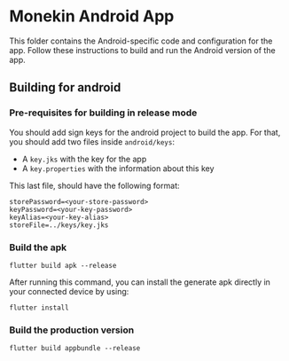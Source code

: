 # Monekin Android App

This folder contains the Android-specific code and configuration for the app. Follow these instructions to build and run the Android version of the app.

## Building for android

### Pre-requisites for building in release mode

You should add sign keys for the android project to build the app. For that, you should add two files inside `android/keys`:

- A `key.jks` with the key for the app
- A `key.properties` with the information about this key

This last file, should have the following format:

```
storePassword=<your-store-password>
keyPassword=<your-key-password>
keyAlias=<your-key-alias>
storeFile=../keys/key.jks
```

### Build the apk

```
flutter build apk --release
```

After running this command, you can install the generate apk directly in your connected device by using:

```
flutter install
```

### Build the production version

```
flutter build appbundle --release
```
